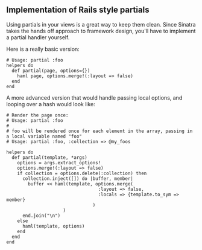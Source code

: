 Implementation of Rails style partials
--------------------------------------

Using partials in your views is a great way to keep them clean.  Since Sinatra takes the hands off approach to framework
design, you'll have to implement a partial handler yourself.  

Here is a really basic version:

    # Usage: partial :foo
    helpers do
      def partial(page, options={})
        haml page, options.merge!(:layout => false)
      end
    end

A more advanced version that would handle passing local options, and looping over a hash would look like:

    # Render the page once:
    # Usage: partial :foo
    # 
    # foo will be rendered once for each element in the array, passing in a local variable named "foo"
    # Usage: partial :foo, :collection => @my_foos    

    helpers do
      def partial(template, *args)
        options = args.extract_options!
        options.merge!(:layout => false)
        if collection = options.delete(:collection) then
          collection.inject([]) do |buffer, member|
            buffer << haml(template, options.merge(
                                      :layout => false, 
                                      :locals => {template.to_sym => member}
                                    )
                         )
          end.join("\n")
        else
          haml(template, options)
        end
      end
    end
